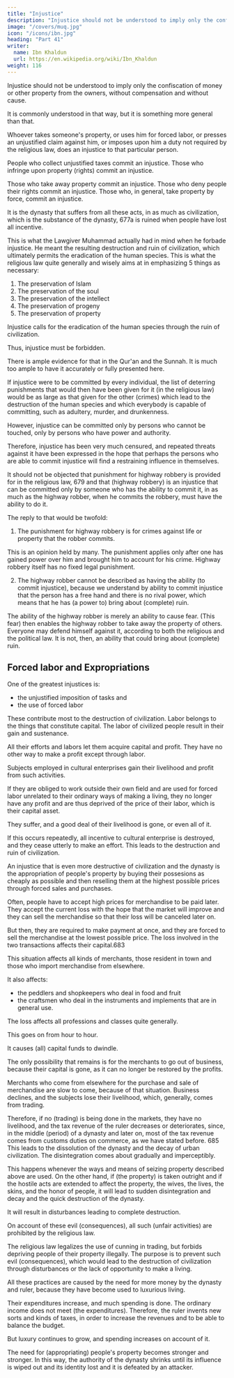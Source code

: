 ```yaml
---
title: "Injustice"
description: "Injustice should not be understood to imply only the confiscation of money or other property from the owners, without compensation and without cause"
image: "/covers/muq.jpg"
icon: "/icons/ibn.jpg"
heading: "Part 41"
writer:
  name: Ibn Khaldun
  url: https://en.wikipedia.org/wiki/Ibn_Khaldun
weight: 116
---
```




Injustice should not be understood to imply only the confiscation of money or other property from the owners, without compensation and without cause. 

It is commonly understood in that way, but it is something more general than that.

Whoever takes someone's property, or uses him for forced labor, or presses an
unjustified claim against him, or imposes upon him a duty not required by the
religious law, does an injustice to that particular person. 

People who collect unjustified taxes commit an injustice. Those who infringe upon property (rights)
commit an injustice. 

Those who take away property commit an injustice. Those who deny people their rights commit an injustice. Those who, in general, take property by force, commit an injustice. 

It is the dynasty that suffers from all these acts, in as much as civilization, which is the substance of the dynasty, 677a is ruined when people have lost all incentive.

This is what the Lawgiver Muhammad actually had in mind when he forbade injustice. He meant the resulting destruction and ruin of
civilization, which ultimately permits the eradication of the human species. This is what the religious law quite generally and wisely aims at in emphasizing 5 things as necessary:

1. The preservation of Islam
2. The preservation of the soul <!-- (life), --> 
3. The preservation of the intellect
4. The preservation of progeny
5. The preservation of property

Injustice calls for the eradication of the human species through the ruin of civilization. 

Thus, injustice must <!-- I, it contains in itself a good reason for being prohibited. Consequently, it is important that it --> be forbidden. 

There is ample evidence for that in the Qur'an and the Sunnah. It is much too ample to have it accurately or fully presented here.

If injustice were to be committed by every individual, the list of deterring punishments that would then have been given for it (in the religious law) would be as large as that given for the other (crimes) which lead to the destruction of the  human species and which everybody is capable of committing, such as adultery, murder, and drunkenness. 

However, injustice can be committed only by persons who cannot be touched, only by persons who have power and authority. 

Therefore, injustice has been very much censured, and repeated threats against it have been expressed in the hope that perhaps the persons who are able to commit injustice will find a restraining influence in themselves.

It should not be objected that punishment for highway robbery is provided for in the religious law, 679 and that (highway robbery) is an injustice that can be committed only by someone who has the ability to commit it, in as much as the
highway robber, when he commits the robbery, must have the ability to do it. 

The reply to that would be twofold:

1. The punishment for highway robbery is for crimes against life or property that the robber commits. 

This is an opinion held by many. The punishment applies only after one has gained power over him and brought him to account for his crime. <!-- 680 --> Highway robbery itself has no fixed legal punishment.

2. The highway robber cannot be described as having the ability (to commit injustice), because we understand by ability to commit
injustice that the person has a free hand and there is no rival power, which means that he has (a power to) bring about (complete) ruin. 

The ability of the highway robber is merely an ability to cause fear. (This fear) then enables the highway robber to take away the property of others. Everyone may defend himself against it, according to both the religious and the political law. It is not, then, an ability that could bring about (complete) ruin.


## Forced labor and Expropriations

One of the greatest injustices is:
- the unjustified imposition of tasks and
- the use of forced labor

These contribute most to the destruction of civilization. Labor belongs to the things that constitute capital. The labor of civilized people result in their gain and sustenance. 

All their efforts and labors let them acquire capital and profit. They have no other way to make a profit except through labor. 

Subjects employed in cultural enterprises gain their livelihood and profit from such activities.

If they are obliged to work outside their own field and are used for forced labor unrelated to their ordinary ways of making a living, they no longer have any profit and are thus deprived of the price of their labor, which is their capital asset.

They suffer, and a good deal of their livelihood is gone, or even all of it. 

If this occurs repeatedly, all incentive to cultural enterprise is destroyed, and they cease utterly to make an effort. This leads to the destruction and ruin of civilization. 

An injustice that is even more destructive of civilization and the dynasty is the appropriation of people's property by buying their possesions as cheaply as possible and then reselling them at the highest possible prices through forced sales and purchases.

Often, people have to accept high prices for merchandise to be paid later. They accept the current loss with the hope that the market will improve<!-- .  will fluctuate in favor of the merchandise that had been sold to them at such a high price, --> and they can sell the merchandise so that their loss will be canceled later on. 

But then, they are required to make payment at once, and they are forced to sell the merchandise at the lowest
possible price. The loss involved in the two transactions affects their capital.683

This situation affects all kinds of merchants, those resident in town and those who import merchandise from elsewhere.

It also affects:
- the peddlers and shopkeepers who deal in food and fruit
- the craftsmen who deal in the instruments and implements that are in general use. 

The loss affects all professions and classes quite generally. 

This goes on from hour to hour. <!-- 684 --> 

It causes (all) capital funds to dwindle. 

The only possibility that remains is for the merchants to go out of business, because their capital is gone, as it can no longer be restored by the profits. 

Merchants who come from elsewhere for the purchase and sale of merchandise are slow to come, because of that situation. Business declines, and the subjects lose their livelihood, which, generally, comes from trading. 

Therefore, if no (trading) is being done in the markets, they have no livelihood, and the tax revenue of the ruler
decreases or deteriorates, since, in the middle (period) of a dynasty and later on, most of the tax revenue comes from customs duties on commerce, as we have stated before. 685 This leads to the dissolution of the dynasty and the decay of urban civilization. The disintegration comes about gradually and imperceptibly.

This happens whenever the ways and means of seizing property described above are used. On the other hand, if (the property) is taken outright and if the hostile acts are extended to affect the property, the wives, the lives, the skins, and the honor of people, it will lead to sudden disintegration and decay and the quick destruction of the dynasty.

It will result in disturbances leading to complete destruction.

On account of these evil (consequences), all such (unfair activities) are prohibited by the religious law. 

The religious law legalizes the use of cunning in trading, but forbids depriving people of their property illegally. The purpose is to prevent such evil (consequences), which would lead to the destruction of civilization through disturbances or the lack of opportunity to make a living.

All these practices are caused by the need for more money by the dynasty and ruler, because they have become used to luxurious living. 

Their expenditures increase, and much spending is done. The ordinary income does not meet (the expenditures). Therefore, the ruler invents new sorts and kinds of taxes, in order to increase the revenues and to be able to balance the budget. 

But luxury continues to grow, and spending increases on account of it. 

The need for (appropriating) people's property becomes stronger and stronger. In this way, the authority of the dynasty shrinks until its influence is wiped out and its identity lost and it is defeated by an attacker.


